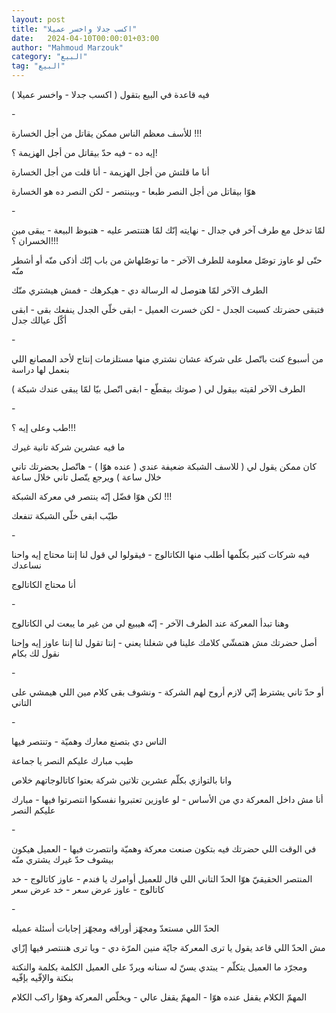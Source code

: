 ```yaml
---
layout: post
title: "اكسب جدلا واخسر عميلا"
date:   2024-04-10T00:00:01+03:00
author: "Mahmoud Marzouk"
category: "البيع"
tag: "البيع"
---
```



فيه قاعدة في البيع بتقول ( اكسب جدلا - واخسر
عميلا )

\-

للأسف معظم الناس ممكن يقاتل من أجل الخسارة !!!

إيه ده - فيه حدّ بيقاتل من أجل الهزيمة ؟!

أنا ما قلتش من أجل الهزيمة - أنا قلت من أجل
الخسارة

هوّا بيقاتل من أجل النصر طبعا - وبينتصر - لكن النصر ده هو
الخسارة

\-

لمّا تدخل مع طرف آخر في جدال - نهايته إنّك لمّا هتنتصر
عليه - هتبوظ البيعة - يبقى مين الخسران ؟!!!

حتّى لو عاوز توصّل معلومة للطرف الآخر - ما توصّلهاش من باب
إنّك أذكى منّه أو أشطر منّه

الطرف الآخر لمّا هتوصل له الرسالة دي - هيكرهك - فمش
هيشتري منّك

فتبقى حضرتك كسبت الجدل - لكن خسرت العميل - ابقى خلّي
الجدل ينفعك بقى - ابقى أكّل عيالك جدل

\-

من أسبوع كنت باتّصل على شركة عشان نشتري منها مستلزمات
إنتاج لأحد المصانع اللي بنعمل لها دراسة

الطرف الآخر لقيته بيقول لي ( صوتك بيقطّع - ابقى اتّصل بيّا
لمّا يبقى عندك شبكة )

\-

طب وعلى إيه ؟!!!

ما فيه عشرين شركة تانية غيرك

كان ممكن يقول لي ( للاسف الشبكة ضعيفة عندي ( عنده هوّا
) - هاتّصل بحضرتك تاني خلال ساعة ) ويرجع يتّصل تاني خلال ساعة

لكن هوّا فضّل إنّه ينتصر في معركة الشبكة !!!

طيّب ابقى خلّي الشبكة تنفعك

\-

فيه شركات كتير بكلّمها أطلب منها الكاتالوج - فيقولوا لي
قول لنا إنتا محتاج إيه واحنا نساعدك

أنا محتاج الكاتالوج

\-

وهنا تبدأ المعركة عند الطرف الآخر - إنّه هيبيع لي من غير
ما يبعت لي الكاتالوج

أصل حضرتك مش هتمشّي كلامك علينا في شغلنا يعني - إنتا تقول
لنا إنتا عاوز إيه وإحنا نقول لك بكام

\-

أو حدّ تاني يشترط إنّي لازم أروح لهم الشركة - ونشوف بقى
كلام مين اللي هيمشي على التاني

\-

الناس دي بتصنع معارك وهميّة - وتنتصر فيها

طيب مبارك عليكم النصر يا جماعة

وانا بالتوازي بكلّم عشرين تلاتين شركة بعتوا كاتالوجاتهم
خلاص

أنا مش داخل المعركة دي من الأساس - لو عاوزين تعتبروا
نفسكوا انتصرتوا فيها - مبارك عليكم النصر

\-

في الوقت اللي حضرتك فيه بتكون صنعت معركة وهميّة وانتصرت
فيها - العميل هيكون بيشوف حدّ غيرك يشتري منّه

المنتصر الحقيقيّ هوّا الحدّ التاني اللي قال للعميل أوامرك
يا فندم - عاوز كاتالوج - خد كاتالوج - عاوز عرض سعر - خد عرض سعر

\-

الحدّ اللي مستعدّ ومجهّز أوراقه ومجهّز إجابات أسئلة
عميله

مش الحدّ اللي قاعد يقول يا ترى المعركة جايّة منين المرّة
دي - ويا ترى هننتصر فيها إزّاي

ومجرّد ما العميل يتكلّم - يبتدي يسنّ له سنانه ويردّ على
العميل الكلمة بكلمة والنكتة بنكتة والإفّيه بإفّيه

المهمّ الكلام يقفل عنده هوّا - المهمّ يقفل عالي - ويخلّص
المعركة وهوّا راكب الكلام
